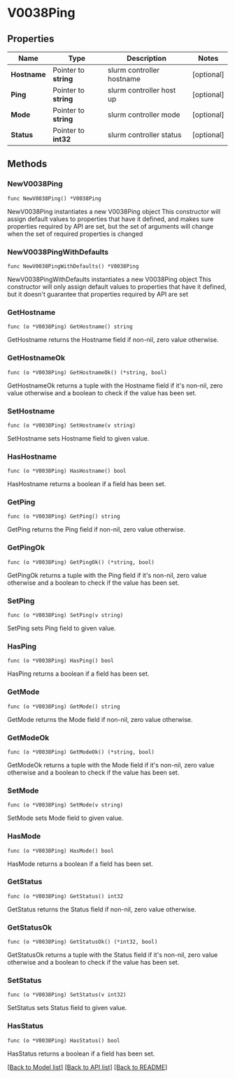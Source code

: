 # V0038Ping

## Properties

Name | Type | Description | Notes
------------ | ------------- | ------------- | -------------
**Hostname** | Pointer to **string** | slurm controller hostname | [optional] 
**Ping** | Pointer to **string** | slurm controller host up | [optional] 
**Mode** | Pointer to **string** | slurm controller mode | [optional] 
**Status** | Pointer to **int32** | slurm controller status | [optional] 

## Methods

### NewV0038Ping

`func NewV0038Ping() *V0038Ping`

NewV0038Ping instantiates a new V0038Ping object
This constructor will assign default values to properties that have it defined,
and makes sure properties required by API are set, but the set of arguments
will change when the set of required properties is changed

### NewV0038PingWithDefaults

`func NewV0038PingWithDefaults() *V0038Ping`

NewV0038PingWithDefaults instantiates a new V0038Ping object
This constructor will only assign default values to properties that have it defined,
but it doesn't guarantee that properties required by API are set

### GetHostname

`func (o *V0038Ping) GetHostname() string`

GetHostname returns the Hostname field if non-nil, zero value otherwise.

### GetHostnameOk

`func (o *V0038Ping) GetHostnameOk() (*string, bool)`

GetHostnameOk returns a tuple with the Hostname field if it's non-nil, zero value otherwise
and a boolean to check if the value has been set.

### SetHostname

`func (o *V0038Ping) SetHostname(v string)`

SetHostname sets Hostname field to given value.

### HasHostname

`func (o *V0038Ping) HasHostname() bool`

HasHostname returns a boolean if a field has been set.

### GetPing

`func (o *V0038Ping) GetPing() string`

GetPing returns the Ping field if non-nil, zero value otherwise.

### GetPingOk

`func (o *V0038Ping) GetPingOk() (*string, bool)`

GetPingOk returns a tuple with the Ping field if it's non-nil, zero value otherwise
and a boolean to check if the value has been set.

### SetPing

`func (o *V0038Ping) SetPing(v string)`

SetPing sets Ping field to given value.

### HasPing

`func (o *V0038Ping) HasPing() bool`

HasPing returns a boolean if a field has been set.

### GetMode

`func (o *V0038Ping) GetMode() string`

GetMode returns the Mode field if non-nil, zero value otherwise.

### GetModeOk

`func (o *V0038Ping) GetModeOk() (*string, bool)`

GetModeOk returns a tuple with the Mode field if it's non-nil, zero value otherwise
and a boolean to check if the value has been set.

### SetMode

`func (o *V0038Ping) SetMode(v string)`

SetMode sets Mode field to given value.

### HasMode

`func (o *V0038Ping) HasMode() bool`

HasMode returns a boolean if a field has been set.

### GetStatus

`func (o *V0038Ping) GetStatus() int32`

GetStatus returns the Status field if non-nil, zero value otherwise.

### GetStatusOk

`func (o *V0038Ping) GetStatusOk() (*int32, bool)`

GetStatusOk returns a tuple with the Status field if it's non-nil, zero value otherwise
and a boolean to check if the value has been set.

### SetStatus

`func (o *V0038Ping) SetStatus(v int32)`

SetStatus sets Status field to given value.

### HasStatus

`func (o *V0038Ping) HasStatus() bool`

HasStatus returns a boolean if a field has been set.


[[Back to Model list]](../README.md#documentation-for-models) [[Back to API list]](../README.md#documentation-for-api-endpoints) [[Back to README]](../README.md)


